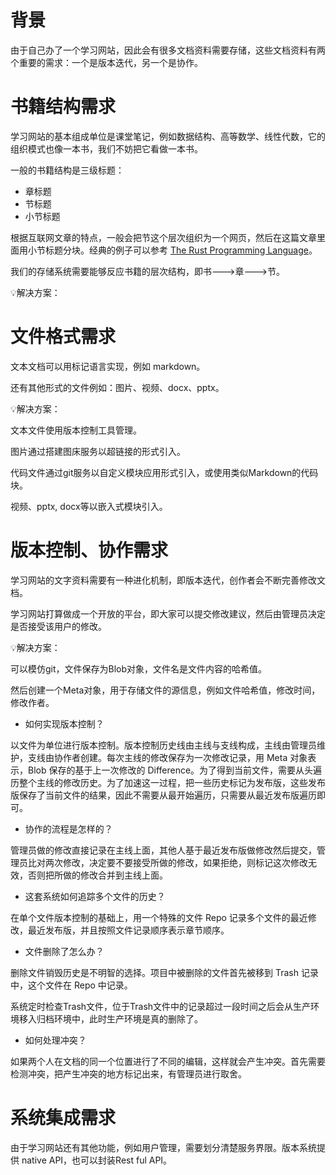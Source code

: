 # 背景

由于自己办了一个学习网站，因此会有很多文档资料需要存储，这些文档资料有两个重要的需求：一个是版本迭代，另一个是协作。



# 书籍结构需求

学习网站的基本组成单位是课堂笔记，例如数据结构、高等数学、线性代数，它的组织模式也像一本书，我们不妨把它看做一本书。

一般的书籍结构是三级标题：

- 章标题
- 节标题
- 小节标题

根据互联网文章的特点，一般会把节这个层次组织为一个网页，然后在这篇文章里面用小节标题分块。经典的例子可以参考 [The Rust Programming Language](https://doc.rust-lang.org/book/title-page.html#the-rust-programming-language)。

我们的存储系统需要能够反应书籍的层次结构，即书--->章--->节。

:bulb:解决方案：



# 文件格式需求

文本文档可以用标记语言实现，例如 markdown。

还有其他形式的文件例如：图片、视频、docx、pptx。



:bulb:解决方案：

文本文件使用版本控制工具管理。

图片通过搭建图床服务以超链接的形式引入。

代码文件通过git服务以自定义模块应用形式引入，或使用类似Markdown的代码块。

视频、pptx, docx等以嵌入式模块引入。



# 版本控制、协作需求

学习网站的文字资料需要有一种进化机制，即版本迭代，创作者会不断完善修改文档。

学习网站打算做成一个开放的平台，即大家可以提交修改建议，然后由管理员决定是否接受该用户的修改。



:bulb:解决方案：

可以模仿git，文件保存为Blob对象，文件名是文件内容的哈希值。

然后创建一个Meta对象，用于存储文件的源信息，例如文件哈希值，修改时间，修改作者。

- 如何实现版本控制？

以文件为单位进行版本控制。版本控制历史线由主线与支线构成，主线由管理员维护，支线由协作者创建。每次主线的修改保存为一次修改记录，用 Meta 对象表示，Blob 保存的基于上一次修改的 Difference。为了得到当前文件，需要从头遍历整个主线的修改历史。为了加速这一过程，把一些历史标记为发布版，这些发布版保存了当前文件的结果，因此不需要从最开始遍历，只需要从最近发布版遍历即可。

- 协作的流程是怎样的？

管理员做的修改直接记录在主线上面，其他人基于最近发布版做修改然后提交，管理员比对两次修改，决定要不要接受所做的修改，如果拒绝，则标记这次修改无效，否则把所做的修改合并到主线上面。

- 这套系统如何追踪多个文件的历史？

在单个文件版本控制的基础上，用一个特殊的文件 Repo 记录多个文件的最近修改，最近发布版，并且按照文件记录顺序表示章节顺序。

- 文件删除了怎么办？

删除文件销毁历史是不明智的选择。项目中被删除的文件首先被移到 Trash 记录中，这个文件在 Repo 中记录。

系统定时检查Trash文件，位于Trash文件中的记录超过一段时间之后会从生产环境移入归档环境中，此时生产环境是真的删除了。

- 如何处理冲突？

如果两个人在文档的同一个位置进行了不同的编辑，这样就会产生冲突。首先需要检测冲突，把产生冲突的地方标记出来，有管理员进行取舍。

# 系统集成需求

由于学习网站还有其他功能，例如用户管理，需要划分清楚服务界限。版本系统提供 native API，也可以封装Rest ful API。


